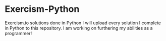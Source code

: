 # Exercism-Python
Exercism.io solutions done in Python
I will upload every solution I complete in Python to this repository. 
I am working on furthering my abilities as a programmer!
